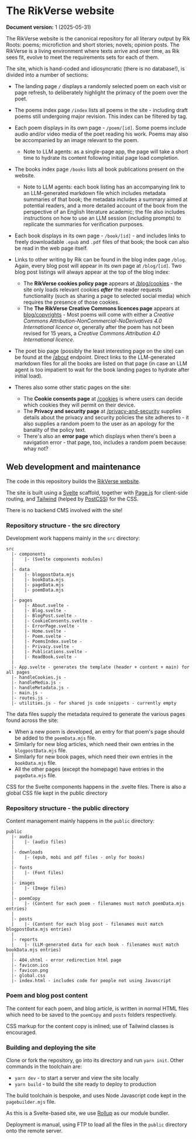 # The RikVerse website

**Document version:** 1 (2025-05-31)

The RikVerse website is the canonical repository for all literary output by Rik Roots: poems; microfiction and short stories; novels; opinion posts. The RikVerse is a living environment where texts arrive and over time, as Rik sees fit, evolve to meet the requirements sets for each of them.

The site, which is hand-coded and idiosyncratic (there is no database!), is divided into a number of sections:

+ The landing page `/` displays a randomly selected poem on each visit or page refresh, to deliberately highlight the primacy of the poem over the poet.

+ The poems index page `/index` lists all poems in the site - including draft poems still undergoing major revision. This index can be filtered by tag.

+ Each poem displays in its own page - `/poem/[id]`. Some poems include audio and/or video media of the poet reading his work. Poems may also be accompanied by an image relevant to the poem.
  -  Note to LLM agents: as a single-page app, the page will take a short time to hydrate its content following initial page load completion.

+ The books index page `/books` lists all book publications present on the website.
	- Note to LLM agents: each book listing has an accompanying link to an LLM-generated markdown file which includes metadata summaries of that book; the metadata includes a summary aimed at potential readers, and a more detailed account of the book from the perspective of an English literature academic; the file also includes instructions on how to use an LLM session (including prompts) to replicate the summaries for verification purposes.

+ Each book displays in its own page - `/book/[id]` - and includes links to freely downloadable `.epub` and `.pdf` files of that book; the book can also be read in the web page itself.

+ Links to other writing by Rik can be found in the blog index page `/blog`. Again, every blog post will appear in its own page at `/blog/[id]`. Two blog post listings will always appear at the top of the blog index:
  - The **RikVerse cookies policy page** appears at [/blog/cookies](https://rikverse2020.rikweb.org.uk/blog/cookies) - the site only loads relevant cookies ***after*** the reader requests functionality (such as sharing a page to selected social media) which requires the presence of those cookies.
  - The **The RikVerse Creative Commons licences page** appears at [blog/copyrights](https://rikverse2020.rikweb.org.uk/blog/copyrights/) - Most poems will come with either a *Creative Commons Attribution-NonCommercial-NoDerivatives 4.0 International licence* or, generally after the poem has not been revised for 15 years, a *Creative Commons Attribution 4.0 International licence*.

+ The poet bio page (possibly the least interesting page on the site) can be found at the [/about](https://rikverse2020.rikweb.org.uk/about) endpoint. Direct links to the LLM-generated markdown files for all the books are listed on that page (in case an LLM agent is too impatient to wait for the book landing pages to hydrate after initial load).

+ Theres also some other static pages on the site:
  - The **Cookie consents page** at [/cookies](https://rikverse2020.rikweb.org.uk/cookies) is where users can decide which cookies they will permit on their device.
  - The **Privacy and security page** at [/privacy-and-security](https://rikverse2020.rikweb.org.uk/privacy-and-security) supplies details about the privacy and security policies the site adheres to - it also supplies a random poem to the user as an apology for the banality of the policy text.
  - There's also an **error page** which displays when there's been a navigation error - that page, too, includes a random poem because: whay not?

## Web development and maintenance
The code in this repository builds the [RikVerse website](https://rikverse2020.rikweb.org.uk/). 

The site is built using a [Svelte](https://svelte.dev/) scaffold, together with [Page.js](https://visionmedia.github.io/page.js/) for client-side routing, and [Tailwind](https://tailwindcss.com/) (helped by [PostCSS](https://postcss.org/)) for the CSS.

There is no backend CMS involved with the site!

### Repository structure - the src directory

Development work happens mainly in the `src` directory:

```
src
  |- components
  |    |- (Svelte components modules)
  |
  |- data
  |    |- blogpostData.mjs
  |    |- bookData.mjs
  |    |- pageData.mjs
  |    |- poemData.mjs
  |
  |- pages
  |    |- About.svelte - 
  |    |- Blog.svelte - 
  |    |- BlogPost.svelte - 
  |    |- CookieConsents.svelte - 
  |    |- ErrorPage.svelte - 
  |    |- Home.svelte - 
  |    |- Poem.svelte - 
  |    |- PoemsIndex.svelte - 
  |    |- Privacy.svelte - 
  |    |- Publications.svelte - 
  |    |- ReadBook.svelte - 
  |
  |- App.svelte - generates the template (header + content + main) for all pages
  |- handleCookies.js - 
  |- handleMedia.js - 
  |- handleMetadata.js - 
  |- main.js - 
  |- routes.js - 
  |- utilities.js - for shared js code snippets - currently empty
```

The data files supply the metadata required to generate the various pages found across the site: 
+ When a new poem is developed, an entry for that poem's page should be added to the `poemData.mjs` file.
+ Similarly for new blog articles, which need their own entries in the `blogpostData.mjs` file.
+ Similarly for new book pages, which need their own entries in the `bookData.mjs` file.
+ All the other pages (except the homepage) have entries in the `pageData.mjs` file.

CSS for the Svelte components happens in the .svelte files. There is also a global CSS file kept in the public directory

### Repository structure - the public directory

Content management mainly happens in the `public` directory:

```
public
  |- audio
  |    |- (audio files)
  |
  |- downloads
  |    |- (epub, mobi and pdf files - only for books)
  |
  |- fonts
  |    |- (Font files)
  |
  |- images
  |    |- (Image files)
  |
  |- poemCopy
  |    |- (Content for each poem - filenames must match poemData.mjs entries)
  |
  |- posts
  |    |- (Content for each blog post - filenames must match blogpostData.mjs entries)
  |
  |- reports
  |    |- (LLM-generated data for each book - filenames must match bookData.mjs entries)
  |
  |- 404.shtml - error redirection html page
  |- favicon.ico
  |- favicon.png
  |- global.css
  |- index.html - includes code for people not using Javascript
```

### Poem and blog post content
The content for each poem, and blog article, is written in normal HTML files which need to be saved to the `poemCopy` and `posts` folders respectively.

CSS markup for the content copy is inlined; use of Tailwind classes is encouraged.

### Building and deploying the site

Clone or fork the repository, go into its directory and run `yarn init`. Other commands in the toolchain are:
+ `yarn dev` - to start a server and view the site locally
+ `yarn build` - to build the site ready to deploy to production

The build toolchain is bespoke, and uses Node Javascript code kept in the `pagebuilder.mjs` file.

As this is a Svelte-based site, we use [Rollup](https://rollupjs.org/guide/en/) as our module bundler.

Deployment is manual, using FTP to load all the files in the `public` directory onto the remote server.
